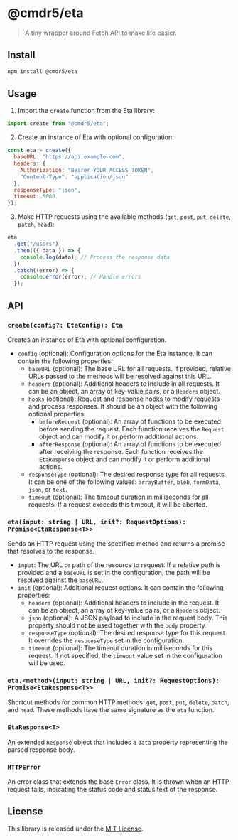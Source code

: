 # @cmdr5/eta

> A tiny wrapper around Fetch API to make life easier.

## Install

```sh
npm install @cmdr5/eta
```

## Usage

1. Import the `create` function from the Eta library:

```js
import create from "@cmdr5/eta";
```

2. Create an instance of Eta with optional configuration:

```js
const eta = create({
  baseURL: "https://api.example.com",
  headers: {
    Authorization: "Bearer YOUR_ACCESS_TOKEN",
    "Content-Type": "application/json"
  },
  responseType: "json",
  timeout: 5000
});
```

3. Make HTTP requests using the available methods (`get`, `post`, `put`, `delete`, `patch`, `head`):

```js
eta
  .get("/users")
  .then(({ data }) => {
    console.log(data); // Process the response data
  })
  .catch((error) => {
    console.error(error); // Handle errors
  });
```

## API

### `create(config?: EtaConfig): Eta`

Creates an instance of Eta with optional configuration.

- `config` (optional): Configuration options for the Eta instance. It can contain the following properties:
  - `baseURL` (optional): The base URL for all requests. If provided, relative URLs passed to the methods will be resolved against this URL.
  - `headers` (optional): Additional headers to include in all requests. It can be an object, an array of key-value pairs, or a `Headers` object.
  - `hooks` (optional): Request and response hooks to modify requests and process responses. It should be an object with the following optional properties:
    - `beforeRequest` (optional): An array of functions to be executed before sending the request. Each function receives the `Request` object and can modify it or perform additional actions.
    - `afterResponse` (optional): An array of functions to be executed after receiving the response. Each function receives the `EtaResponse` object and can modify it or perform additional actions.
  - `responseType` (optional): The desired response type for all requests. It can be one of the following values: `arrayBuffer`, `blob`, `formData`, `json`, or `text`.
  - `timeout` (optional): The timeout duration in milliseconds for all requests. If a request exceeds this timeout, it will be aborted.

### `eta(input: string | URL, init?: RequestOptions): Promise<EtaResponse<T>>`

Sends an HTTP request using the specified method and returns a promise that resolves to the response.

- `input`: The URL or path of the resource to request. If a relative path is provided and a `baseURL` is set in the configuration, the path will be resolved against the `baseURL`.
- `init` (optional): Additional request options. It can contain the following properties:
  - `headers` (optional): Additional headers to include in the request. It can be an object, an array of key-value pairs, or a `Headers` object.
  - `json` (optional): A JSON payload to include in the request body. This property should not be used together with the `body` property.
  - `responseType` (optional): The desired response type for this request. It overrides the `responseType` set in the configuration.
  - `timeout` (optional): The timeout duration in milliseconds for this request. If not specified, the `timeout` value set in the configuration will be used.

### `eta.<method>(input: string | URL, init?: RequestOptions): Promise<EtaResponse<T>>`

Shortcut methods for common HTTP methods: `get`, `post`, `put`, `delete`, `patch`, and `head`. These methods have the same signature as the `eta` function.

### `EtaResponse<T>`

An extended `Response` object that includes a `data` property representing the parsed response body.

### `HTTPError`

An error class that extends the base `Error` class. It is thrown when an HTTP request fails, indicating the status code and status text of the response.

## License

This library is released under the [MIT License](LICENSE).
